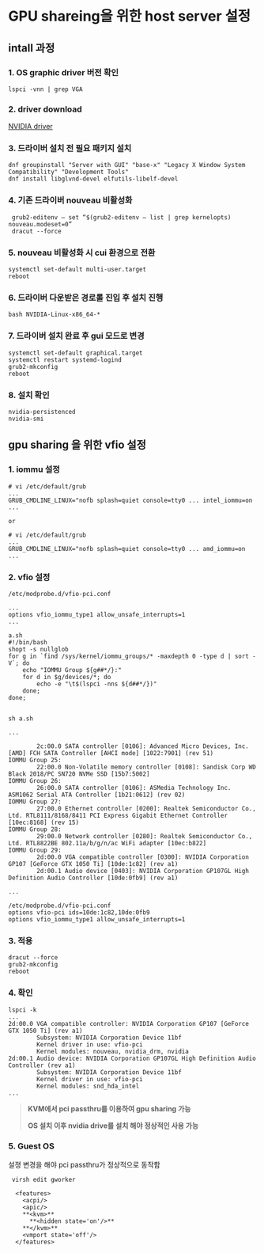# GPU shareing을 위한 host server 설정 

## intall 과정 

### 1. OS graphic driver 버전 확인

   ```
   lspci -vnn | grep VGA
   ```

### 2. driver download 

   [NVIDIA driver](https://www.nvidia.com/en-us/drivers/unix/) 

### 3.  드라이버 설치 전 필요 패키지 설치

   ```
   dnf groupinstall "Server with GUI" "base-x" "Legacy X Window System Compatibility" "Development Tools"
   dnf install libglvnd-devel elfutils-libelf-devel
   ```

### 4. 기존 드라이버 nouveau 비활성화

   ```
    grub2-editenv — set “$(grub2-editenv — list | grep kernelopts) nouveau.modeset=0”
    dracut --force
   ```

### 5.  nouveau 비활성화 시 cui 환경으로 전환

   ```
   systemctl set-default multi-user.target
   reboot
   ```

### 6. 드라이버 다운받은 경로롤 진입 후 설치 진행

   ```
   bash NVIDIA-Linux-x86_64-*
   ```

### 7. 드라이버 설치 완료 후 gui 모드로 변경

   ```
   systemctl set-default graphical.target
   systemctl restart systemd-logind
   grub2-mkconfig
   reboot
   ```

### 8. 설치 확인 

   ```
   nvidia-persistenced
   nvidia-smi
   ```

   

## gpu sharing 을 위한 vfio 설정 

### 1. iommu 설정 

   ```
   # vi /etc/default/grub
   ...
   GRUB_CMDLINE_LINUX="nofb splash=quiet console=tty0 ... intel_iommu=on
   ...
   
   or 
   
   # vi /etc/default/grub
   ...
   GRUB_CMDLINE_LINUX="nofb splash=quiet console=tty0 ... amd_iommu=on
   ...
   ```

### 2. vfio 설정 

   ```
   /etc/modprobe.d/vfio-pci.conf
   
   ...
   options vfio_iommu_type1 allow_unsafe_interrupts=1
   ...
   ```

   ```
   a.sh
   #!/bin/bash
   shopt -s nullglob
   for g in `find /sys/kernel/iommu_groups/* -maxdepth 0 -type d | sort -V`; do
       echo "IOMMU Group ${g##*/}:"
       for d in $g/devices/*; do
           echo -e "\t$(lspci -nns ${d##*/})"
       done;
   done;
   
   
   sh a.sh 
   
   ...
   
           2c:00.0 SATA controller [0106]: Advanced Micro Devices, Inc. [AMD] FCH SATA Controller [AHCI mode] [1022:7901] (rev 51)
   IOMMU Group 25:
           22:00.0 Non-Volatile memory controller [0108]: Sandisk Corp WD Black 2018/PC SN720 NVMe SSD [15b7:5002]
   IOMMU Group 26:
           26:00.0 SATA controller [0106]: ASMedia Technology Inc. ASM1062 Serial ATA Controller [1b21:0612] (rev 02)
   IOMMU Group 27:
           27:00.0 Ethernet controller [0200]: Realtek Semiconductor Co., Ltd. RTL8111/8168/8411 PCI Express Gigabit Ethernet Controller [10ec:8168] (rev 15)
   IOMMU Group 28:
           29:00.0 Network controller [0280]: Realtek Semiconductor Co., Ltd. RTL8822BE 802.11a/b/g/n/ac WiFi adapter [10ec:b822]
   IOMMU Group 29:
           2d:00.0 VGA compatible controller [0300]: NVIDIA Corporation GP107 [GeForce GTX 1050 Ti] [10de:1c82] (rev a1)
           2d:00.1 Audio device [0403]: NVIDIA Corporation GP107GL High Definition Audio Controller [10de:0fb9] (rev a1)
   
   ...
   ```

   ```
   /etc/modprobe.d/vfio-pci.conf
   options vfio-pci ids=10de:1c82,10de:0fb9
   options vfio_iommu_type1 allow_unsafe_interrupts=1
   ```

### 3. 적용

   ```
   dracut --force
   grub2-mkconfig
   reboot
   ```

### 4. 확인

   ```
   lspci -k
   ...
   2d:00.0 VGA compatible controller: NVIDIA Corporation GP107 [GeForce GTX 1050 Ti] (rev a1)
           Subsystem: NVIDIA Corporation Device 11bf
           Kernel driver in use: vfio-pci
           Kernel modules: nouveau, nvidia_drm, nvidia
   2d:00.1 Audio device: NVIDIA Corporation GP107GL High Definition Audio Controller (rev a1)
           Subsystem: NVIDIA Corporation Device 11bf
           Kernel driver in use: vfio-pci
           Kernel modules: snd_hda_intel
   ...
   ```

   

> **KVM에서 pci passthru를 이용하여 gpu sharing 가능** 
>
> **OS 설치 이후  nvidia drive를 설치 해야 정상적인 사용 가능** 

### 5. Guest OS

설졍 변경을 해야 pci passthru가 정상적으로 동작함 

```
 virsh edit gworker

  <features>
    <acpi/>
    <apic/>
    **<kvm>**
      **<hidden state='on'/>**
    **</kvm>**
    <vmport state='off'/>
  </features>
```



